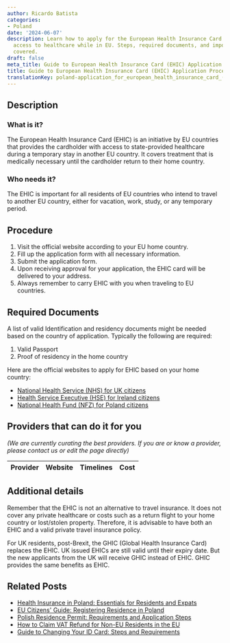 ```yaml
---
author: Ricardo Batista
categories:
- Poland
date: '2024-06-07'
description: Learn how to apply for the European Health Insurance Card (EHIC) for
  access to healthcare while in EU. Steps, required documents, and important details
  covered.
draft: false
meta_title: Guide to European Health Insurance Card (EHIC) Application Process
title: Guide to European Health Insurance Card (EHIC) Application Process
translationKey: poland-application_for_european_health_insurance_card_(ehic)
---
```


## Description
### What is it?
The European Health Insurance Card (EHIC) is an initiative by EU countries that provides the cardholder with access to state-provided healthcare during a temporary stay in another EU country. It covers treatment that is medically necessary until the cardholder return to their home country.

### Who needs it?
The EHIC is important for all residents of EU countries who intend to travel to another EU country, either for vacation, work, study, or any temporary period.

## Procedure
1. Visit the official website according to your EU home country.
2. Fill up the application form with all necessary information.
3. Submit the application form.
4. Upon receiving approval for your application, the EHIC card will be delivered to your address.
5. Always remember to carry EHIC with you when traveling to EU countries.

## Required Documents
A list of valid Identification and residency documents might be needed based on the country of application. Typically the following are required:
1. Valid Passport
2. Proof of residency in the home country

Here are the official websites to apply for EHIC based on your home country:

- [National Health Service (NHS) for UK citizens](https://www.nhs.uk/using-the-nhs/healthcare-abroad/apply-for-a-free-ehic-european-health-insurance-card/)
- [Health Service Executive (HSE) for Ireland citizens](https://www2.hse.ie/services/ehic/ehic.html)
- [National Health Fund (NFZ) for Poland citizens](https://www.nfz.gov.pl/)

## Providers that can do it for you

_(We are currently curating the best providers. If you are or know a provider, please contact us or edit the page directly)_

| Provider        |     Website     |     Timelines    |       Cost      |
| --------------- | --------------- |  :-------------: | :-------------: |

## Additional details
Remember that the EHIC is not an alternative to travel insurance. It does not cover any private healthcare or costs such as a return flight to your home country or lost/stolen property. Therefore, it is advisable to have both an EHIC and a valid private travel insurance policy.

For UK residents, post-Brexit, the GHIC (Global Health Insurance Card) replaces the EHIC. UK issued EHICs are still valid until their expiry date. But the new applicants from the UK will receive GHIC instead of EHIC. GHIC provides the same benefits as EHIC.


## Related Posts

- [Health Insurance in Poland: Essentials for Residents and Expats](https://tramitit.com/guides/poland/health_insurance/)
- [EU Citizens' Guide: Registering Residence in Poland](https://tramitit.com/guides/poland/registration_of_residence_for_eu_citizens/)
- [Polish Residence Permit: Requirements and Application Steps](https://tramitit.com/guides/poland/residence_permit/)
- [How to Claim VAT Refund for Non-EU Residents in the EU](https://tramitit.com/guides/poland/vat_tax_refund_for_purchases_in_the_eu/)
- [Guide to Changing Your ID Card: Steps and Requirements](https://tramitit.com/guides/poland/change_of_id_card/)